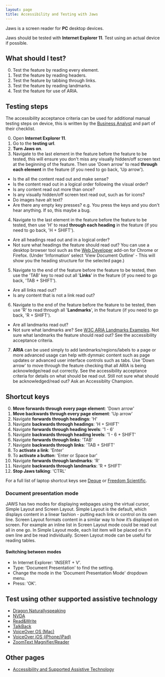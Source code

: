 ```yaml
---
layout: page
title: Accessibility and Testing with Jaws
---
```


Jaws is a screen reader for **PC** desktop devices. 

Jaws should be tested with **Internet Explorer 11**. Test using an actual device if possible.

## What should I test?
0. Test the feature by reading every element.
1. Test the feature by reading headers.
2. Test the feature by tabbing through links.
1. Test the feature by reading landmarks.
2. Test the feature for use of ARIA.

## Testing steps

The accessibility acceptance criteria can be used for additional manual testing steps on device, this is written by the [Business Analyst](accessibility-news-and-business-analysts) and part of their checklist.

0. Open **Internet Explorer 11**.
1. Go to the **testing url**.
2. **Turn Jaws on**. 
3. Navigate to the last element in the feature before the feature to be tested, this will ensure you don't miss any visually hidden/off screen text at the beginning of the feature. Then use 'Down arrow' to read **through each element** in the feature (if you need to go back, 'Up arrow'). 
- Is the all the content read out and make sense? 
- Is the content read out in a logical order following the visual order? 
- Is any content read out more than once?
- Is any visually hidden/off screen text read out, such as for icons?
- Do images have alt text?
- Are there any empty key presses? e.g. You press the keys and you don't hear anything. If so, this maybe a bug.
4. Navigate to the last element in the feature before the feature to be tested, then use 'H' to read **through each heading** in the feature (if you need to go back, 'H + SHIFT'). 
- Are all headings read out and in a logical order? 
- Not sure what headings the feature should read out? You can use a desktop browser tool such as the [Web Developer](https://chrome.google.com/webstore/detail/web-developer/bfbameneiokkgbdmiekhjnmfkcnldhhm) add-on for Chrome or Firefox. (Under ‘Information’ select ‘View Document Outline’ - This will show you the heading structure for the selected page.) 
5. Navigate to the end of the feature before the feature to be tested, then use the 'TAB' key to read out all '**Links**' in the feature (if you need to go back, 'TAB + SHIFT').
- Are all links read out? 
- Is any content that is not a link read out?
6. Navigate to the end of the feature before the feature to be tested, then use 'R' to read through all '**Landmarks**', in the feature (if you need to go back, 'R + SHIFT').
- Are all landmarks read out? 
- Not sure what landmarks are? See [W3C ARIA Landmarks Examples](https://w3c.github.io/aria-practices/examples/landmarks/index.html). Not sure what landmarks the feature should read out? See the accessibility acceptance criteria.
7. **ARIA** can be used simply to add landmarks/regions/labels to a page or more advanced usage can help with dynmaic content such as page updates or advanced user interface controls such as tabs. Use 'Down arrow' to move through the feature checking that all ARIA is being acknowledge/read out correctly. See the accessibility acceptance criteria for details on what should be read out. Still not sure what should be acknowledged/read out? Ask an Accessiblity Champion.

## Shortcut keys

0. **Move forwards through every page element**: 'Down arrow'
1. **Move backwards through every page element**: 'Up arrow'
2. Navigate **forwards through headings**: 'H'
3. Navigate **backwards through headings**: 'H + SHIFT'
4. Navigate **forwards through heading levels**: '1 - 6'
5. Navigate **backwards through heading levels**: '1 - 6 + SHIFT'
6. Navigate **forwards through links**: 'TAB'
7. Navigate **backwards through links**: 'TAB + SHIFT'
8. To **activate a link**: 'Enter'
8. To **activate a button**: 'Enter or Space bar'
9. Navigate **forwards through landmarks**: 'R'
10. Navigate **backwards through landmarks**: 'R + SHIFT'
11. **Stop Jaws talking**: 'CTRL'

For a full list of laptop shortcut keys see [Deque](https://dequeuniversity.com/screenreaders/jaws-keyboard-shortcuts) or [Freedom Scientific](http://doccenter.freedomscientific.com/doccenter/archives/training/JAWSKeystrokes.htm#laptop-keys).

### Document presentation mode 

JAWS has two modes for displaying webpages using the virtual cursor, Simple Layout and Screen Layout. Simple Layout is the default, which displays content in a linear fashion - putting each link or control on its own line. Screen Layout formats content in a similar way to how it’s displayed on screen. For example an inline list in Screen Layout mode could be read out all in one go. In Simple Layout mode, each list item will be placed on it's own line and be read individually. Screen Layout mode can be useful for reading tables.

#### Switching between modes
- In Internet Explorer: 'INSERT + V'.
- Type: 'Document Presentation' to find the setting.
- Change the mode in the 'Document Presentation Mode' dropdown menu.
- Press: 'OK'.

## Test using other supported assistive technology

- [Dragon Naturallyspeaking](accessibility-and-testing-with-dragon)
- [NVDA](accessibility-and-testing-with-nvda)
- [Read&Write](accessibility-and-testing-with-read-and-write)
- [TalkBack](accessibility-and-testing-with-talkback)
- [VoiceOver OS (Mac)](accessibility-and-testing-with-voiceover-os)
- [VoiceOver iOS (iPhone/iPad)](accessibility-and-testing-with-voiceover-ios)
- [ZoomText Magnifier/Reader](accessibility-and-testing-with-zoomtext)

## Other pages

- [Accessibility and Supported Assistive Technology](accessibility-and-supported-assistive-technology)